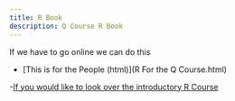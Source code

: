 ```yaml
---
title: R Book
description: Q Course R Book
---
```


If we have to go online we can do this
- [This is for the People (html)](R For the Q Course.html)


-[If you would like to look over the introductory R Course](https://github.com/bmarlin96/Introduction-to-R)
